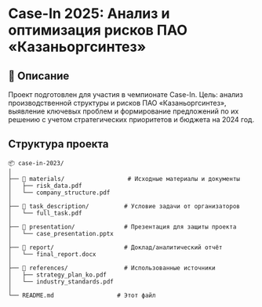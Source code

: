 # Case-In 2025: Анализ и оптимизация рисков ПАО «Казаньоргсинтез»

## 📄 Описание

Проект подготовлен для участия в чемпионате Case-In. 
Цель: анализ производственной структуры и рисков ПАО «Казаньоргсинтез», выявление ключевых проблем и формирование предложений по их решению с учетом стратегических приоритетов и бюджета на 2024 год.

## Структура проекта 

```
📦 case-in-2023/
│
├── 📂 materials/                  # Исходные материалы и документы
│   ├── risk_data.pdf
│   └── company_structure.pdf
│
├── 📂 task_description/          # Условие задачи от организаторов
│   └── full_task.pdf
│
├── 📂 presentation/              # Презентация для защиты проекта
│   └── case_presentation.pptx
│
├── 📂 report/                    # Доклад/аналитический отчёт
│   └── final_report.docx
│
├── 📂 references/                # Использованные источники
│   ├── strategy_plan_ko.pdf
│   └── industry_standards.pdf
│
└── README.md                  # Этот файл
```
